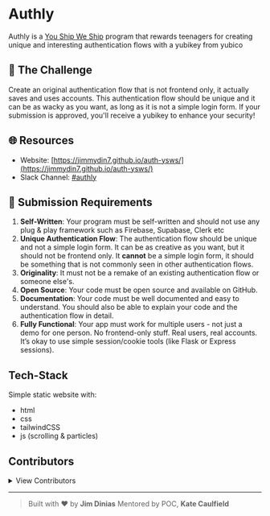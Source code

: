 # Authly

Authly is a [You Ship We Ship](https://ysws.hackclub.com) program that rewards teenagers for creating unique and interesting authentication flows with a yubikey from yubico 

## 🎯 The Challenge

Create an original authentication flow that is not frontend only, it actually saves and uses accounts. 
This authentication flow should be unique and it can be as wacky as you want, as long as it is not a simple login form. 
If your submission is approved, you'll receive a yubikey to enhance your security!

## 🌐 Resources

- Website: [https://jimmydin7.github.io/auth-ysws/](https://jimmydin7.github.io/auth-ysws/)
- Slack Channel: [#authly](https://hackclub.slack.com/archives/C0963JU3CSD)

## 📝 Submission Requirements

1. **Self-Written**: Your program must be self-written and should not use any plug & play framework such as Firebase, Supabase, Clerk etc
2. **Unique Authentication Flow**: The authentication flow should be unique and not a simple login form. It can be as creative as you want, but it should not be frontend only.
It **cannot** be a simple login form, it should be something that is not commonly seen in other authentication flows.
3. **Originality**: It must not be a remake of an existing authentication flow or someone else's.
4. **Open Source**: Your code must be open source and available on GitHub.
5. **Documentation**: Your code must be well documented and easy to understand. You should also be able to explain your code and the authentication flow in detail.
6. **Fully Functional**: Your app must work for multiple users - not just a demo for one person. No frontend-only stuff. Real users, real accounts. It’s okay to use simple session/cookie tools (like Flask or Express sessions).


## Tech-Stack
Simple static website with:
- html
- css
- tailwindCSS
- js (scrolling & particles)

## Contributors
<details>
  <summary>View Contributors</summary>
  <ul>
    <li><a href="https://github.com/jimmydin7">jimmydin7</a> (main page + tutorials JSON)</li>
    <li><a href="https://github.com/Spacexplorer11">Spacexplorer11</a> (tutorials loading in Svelte)</li>
    <li><a href="https://github.com/twonfi">twonfi</a> (small typo)</li>
  </ul>
</details>


---

> Built with ❤️ by **Jim Dinias**
> Mentored by POC, **Kate Caulfield**
